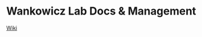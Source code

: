 # Wankowicz Lab Docs & Management

[Wiki](https://github.com/Wankowicz-Lab/wankowicz_lab_management/wiki)
